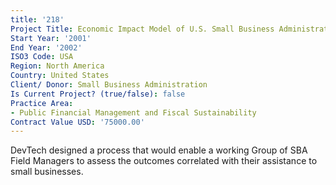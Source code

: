 ```yaml
---
title: '218'
Project Title: Economic Impact Model of U.S. Small Business Administration
Start Year: '2001'
End Year: '2002'
ISO3 Code: USA
Region: North America
Country: United States
Client/ Donor: Small Business Administration
Is Current Project? (true/false): false
Practice Area:
- Public Financial Management and Fiscal Sustainability
Contract Value USD: '75000.00'
---
```


DevTech designed a process that would enable a working Group of SBA Field Managers to assess the outcomes correlated with their assistance to small businesses.